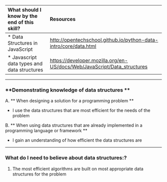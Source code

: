 
| What should I know by the end of this skill?   |      Resources      |
|:-------------|:------------------|
| * Data Structures in JavaScript| http://opentechschool.github.io/python-data-intro/core/data.html |
| * Javascript data types and data structures| https://developer.mozilla.org/en-US/docs/Web/JavaScript/Data_structures |


----------

### **Demonstrating knowledge of data structures **
A. **  When designing a solution for a programming problem **
- I use the data structures that are most efficient for the needs of the problem

B. **  When using data structures that are already implemented in a programming language or framework **
-  I gain an understanding of how efficient the data structures are

----------

### **What do I need to believe about data structures:?**
1. The most efficient algorithms are built on most appropriate data structures for the problem





